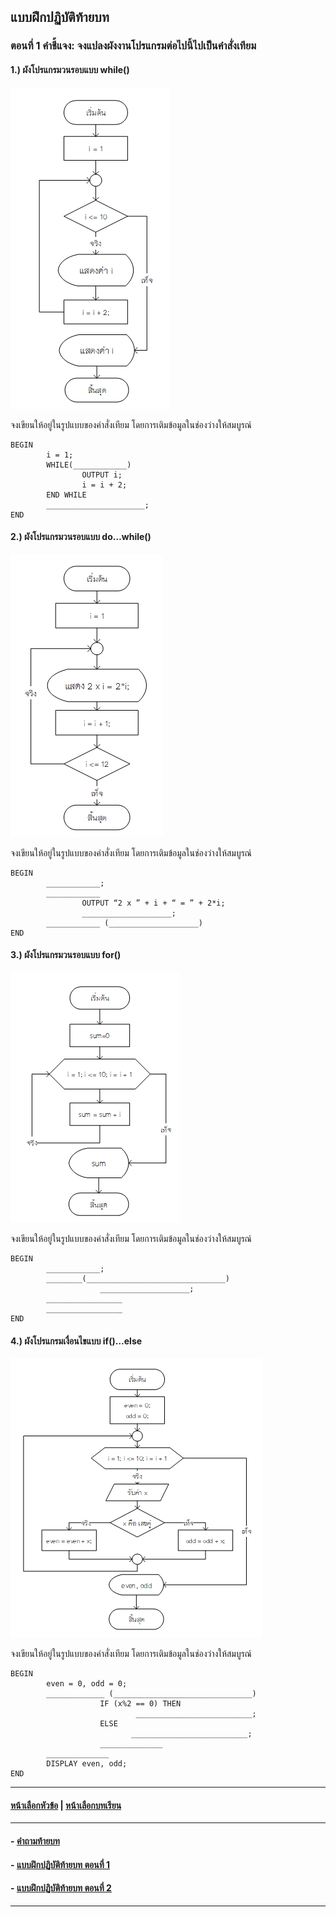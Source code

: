 ## แบบฝึกปฏิบัติท้ายบท

### ตอนที่ 1 คำชี้แจง: จงแปลงผังงานโปรแกรมต่อไปนี้ไปเป็นคำสั่งเทียม
#### 1.) ผังโปรแกรมวนรอบแบบ while()

<img src=img/b1.png>

จงเขียนให้อยู่ในรูปแบบของคำสั่งเทียม โดยการเติมข้อมูลในช่องว่างให้สมบูรณ์

```
BEGIN
        i = 1;
        WHILE(____________)
                OUTPUT i;
                i = i + 2;
        END WHILE
        ______________________;
END
```

#### 2.) ผังโปรแกรมวนรอบแบบ do…while()

<img src=img/b2.png>

จงเขียนให้อยู่ในรูปแบบของคำสั่งเทียม โดยการเติมข้อมูลในช่องว่างให้สมบูรณ์

```
BEGIN
        ____________;
        ____________
                OUTPUT “2 x ” + i + “ = ” + 2*i;
                ____________________;
        ____________ (____________________)
END
```

#### 3.) ผังโปรแกรมวนรอบแบบ for()

<img src=img/b3.png>

จงเขียนให้อยู่ในรูปแบบของคำสั่งเทียม โดยการเติมข้อมูลในช่องว่างให้สมบูรณ์

```
BEGIN
        ____________;
        ________(_______________________________)
                    ____________________;
        _________________ 
        _________________
END
```

#### 4.) ผังโปรแกรมเงื่อนไขแบบ if()…else

<img src=img/b4.png>

จงเขียนให้อยู่ในรูปแบบของคำสั่งเทียม โดยการเติมข้อมูลในช่องว่างให้สมบูรณ์

```
BEGIN
        even = 0, odd = 0;
        _____________ (_______________________________)
                    IF (x%2 == 0) THEN
                            __________________________;
                    ELSE
                           __________________________;
                    ______________ 
        ______________
        DISPLAY even, odd; 
END
```

---
#### [หน้าเลือกหัวข้อ](README.md) | [หน้าเลือกบทเรียน](../README.md)
---
#### - [คำถามท้ายบท](0230.md)
#### - [แบบฝึกปฏิบัติท้ายบท ตอนที่ 1](0250.md)
#### - [แบบฝึกปฏิบัติท้ายบท ตอนที่ 2](0270.md)
---
